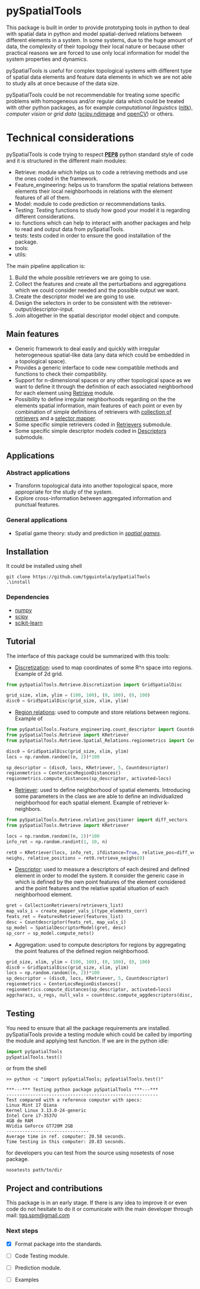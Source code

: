 # pySpatialTools
This package is built in order to provide prototyping tools in python to deal with spatial data in python and model spatial-derived relations between different elements in a system.
In some systems, due to the huge amount of data, the complexity of their topology their local nature or because other practical reasons we are forced to use only local information for model the system properties and dynamics.

pySpatialTools is useful for complex topological systems with different type of spatial data elements and feature data elements in which we are not able to study alls at once because of the data size.

pySpatialTools could be not recommendable for treating some specific problems with homogeneous and/or regular data which could be treated with other python packages, as for example *computational linguistics* ([nltk](http://www.nltk.org/)), *computer vision* or *grid data* ([scipy.ndimage](http://docs.scipy.org/doc/scipy/reference/ndimage.html) and [openCV](https://opencv-python-tutroals.readthedocs.org/en/latest/#)) or others.


# Technical considerations
pySpatialTools is code trying to respect [**PEP8**](https://www.python.org/dev/peps/pep-0008/) python standard style of code and it is structured in the different main modules:
+ Retrieve: module which helps us to code a retrieving methods and use the ones coded in the framework. 
+ Feature_engineering: helps us to transform the spatial relations between elements their local neighborhoods in relations with the element features of all of them.
+ Model: module to code prediction or recommendations tasks.
+ Testing: Testing functions to study how good your model it is regarding different considerations.
+ io: functions which can help to interact with another packages and help to read and output data from pySpatialTools.
+ tests: tests coded in order to ensure the good installation of the package.
+ tools: 
+ utils: 

The main pipeline application is:

1. Build the whole possible retrievers we are going to use.
2. Collect the features and create all the perturbations and aggregations which we could consider needed and the possible output we want.
3. Create the descriptor model we are going to use.
4. Design the selectors in order to be consistent with the retriever-output/descriptor-input.
5. Join altogether in the spatial descriptor model object and compute.


## Main features
* Generic framework to deal easily and quickly with irregular heterogeneous spatial-like data (any data which could be embedded in a topological space).
* Provides a generic interface to code new compatible methods and functions to check their compatibility.
* Support for n-dimensional spaces or any other topological space as we want to define it through the definition of each associated neighborhood for each element using [Retrieve](https://github.com/tgquintela/pySpatialTools/blob/master/pySpatialTools/Retrieve) module.
* Possibility to define irregular neighborhoods regarding on the the elements spatial information, main features of each point or even by combination of simple definitions of retrievers with [collection of retrievers](https://github.com/tgquintela/pySpatialTools/blob/master/pySpatialTools/Retrieve/collectionretrievers.py) and a [selector mapper]().
* Some specific simple retrievers coded in [Retrievers](https://github.com/tgquintela/pySpatialTools/blob/master/pySpatialTools/Retrieve/retrievers.py) submodule.
* Some specific simple descriptor models coded in [Descriptors](https://github.com/tgquintela/pySpatialTools/blob/master/pySpatialTools/Feature_engineering/Descriptors) submodule.


## Applications

### Abstract applications
* Transform topological data into another topological space, more appropriate for the study of the system.
* Explore cross-information between aggregated information and punctual features.

### General applications
* Spatial game theory: study and prediction in [*spatial games*]().


## Installation

It could be installed using shell
```shell
git clone https://github.com/tgquintela/pySpatialTools
.\install
```

### Dependencies
* [numpy](http://www.numpy.org/)
* [scipy](https://www.scipy.org/)
* [scikit-learn](http://scikit-learn.org/stable/)

## Tutorial

The interface of this package could be summarized with this tools:

* [Discretization](https://github.com/tgquintela/pySpatialTools/blob/master/pySpatialTools/Retrieve/Discretization/__init__.py): used to map coordinates of some R^n space into regions.
Example of 2d grid.

```python
from pySpatialTools.Retrieve.Discretization import GridSpatialDisc

grid_size, xlim, ylim = (100, 100), (0, 100), (0, 100)
disc0 = GridSpatialDisc(grid_size, xlim, ylim)
```

* [Region relations](https://github.com/tgquintela/pySpatialTools/blob/master/pySpatialTools/Retrieve/Spatial_Relations/__init__.py): used to compute and store relations between regions.
Example of 

```python
from pySpatialTools.Feature_engineering.count_descriptor import Countdescriptor
from pySpatialTools.Retrieve import KRetriever
from pySpatialTools.Retrieve.Spatial_Relations.regionmetrics import CenterLocsRegionDistances

disc0 = GridSpatialDisc(grid_size, xlim, ylim)
locs = np.random.random((n, 2))*100

sp_descriptor = (disc0, locs, KRetriever, 5, Countdescriptor)
regionmetrics = CenterLocsRegionDistances()
regionmetrics.compute_distances(sp_descriptor, activated=locs)

```

* [Retriever](https://github.com/tgquintela/pySpatialTools/blob/master/pySpatialTools/Retrieve/retrievers.py): used to define neighborhood of spatial elements. Introducing some parameters in the class we are able to define an individualized neighborhood for each spatial element.
Example of retriever k-neighbors.

```python
from pySpatialTools.Retrieve.relative_positioner import diff_vectors
from pySpatialTools.Retrieve import KRetriever

locs = np.random.random((n, 2))*100
info_ret = np.random.randint(1, 10, n)

ret0 = KRetriever(locs, info_ret, ifdistance=True, relative_pos=diff_vectors)
neighs, relative_positions = ret0.retrieve_neighs(0)

```

* [Descriptor](https://github.com/tgquintela/pySpatialTools/blob/master/pySpatialTools/Feature_engineering/descriptormodel.py#L11): used to measure a descriptors of each desired and defined element in order to model the system.
It consider the generic case in which is defined by the own point features of the element considered and the point features and the relative
spatial situation of each neighborhood element.

```python
gret = CollectionRetrievers(retrievers_list)
map_vals_i = create_mapper_vals_i(type_elements_corr)
feats_ret = FeaturesRetriever(features_list)
desc = Countdescriptor(feats_ret, map_vals_i)
sp_model = SpatialDescriptorModel(gret, desc)
sp_corr = sp_model.compute_nets()

```

* Aggregation: used to compute descriptors for regions by aggregating the point features of the defined region neighborhood.

```python
grid_size, xlim, ylim = (100, 100), (0, 100), (0, 100)
disc0 = GridSpatialDisc(grid_size, xlim, ylim)
locs = np.random.random((n, 2))*100
sp_descriptor = (disc0, locs, KRetriever, 5, Countdescriptor)
regionmetrics = CenterLocsRegionDistances()
regionmetrics.compute_distances(sp_descriptor, activated=locs)
aggcharacs, u_regs, null_vals = countdesc.compute_aggdescriptors(disc, regionmetrics, locs)
```

## Testing

You need to ensure that all the package requirements are installed. pySpatialTools provide a testing module which could be called by importing the module and applying test function.
If we are in the python idle:

```python
import pySpatialTools
pySpatialTools.test()
```
or from the shell
```shell
>> python -c "import pySpatialTools; pySpatialTools.test()"

***---*** Testing python package pySpatialTools ***---***
---------------------------------------------------------
Test compared with a reference computer with specs:
Linux Mint 17 Qiana
Kernel Linux 3.13.0-24-generic
Intel Core i7-3537U
4GB de RAM
NVidia GeForce GT720M 2GB
-------------------------------
Average time in ref. computer: 20.58 seconds.
Time testing in this computer: 20.83 seconds.

```

for developers you can test from the source using nosetests of nose package.

```shell
nosetests path/to/dir
```

## Project and contributions
This package is in an early stage. If there is any idea to improve it or even code do not hesitate to do it or comunicate with the main developer through mail:
tgq.spm@gmail.com


### Next steps
- [x] Format package into the standards.
- [ ] Code Testing module.
- [ ] Prediction module.
- [ ] Examples


